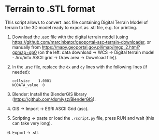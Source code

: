 # Terrain to .STL format

This script allows to convert .asc file containing Digital Terrain Model of terrain to the 3D model ready to export as .stl file, e.g. for printing.

1. Download the .asc file with the digital terrain model (using <https://github.com/marcinbator/geoportal-asc-terrain-downloader>, or manually from <https://mapy.geoportal.gov.pl/imap/Imgp_2.html?gpmap=gp0> (on the left: data download -> WCS -> Digital terrain model - Arc/info ASCII grid -> Draw area -> Download file)).
2. In the .asc file, replace the `dx` and `dy` lines with the following lines (if needed):

   ```asc
   cellsize    1.0001
   NODATA_value  0
   ```

3. Blender: Install the BlenderGIS library (<https://github.com/domlysz/BlenderGIS>).
4. GIS -> Import -> ESRI ASCII Grid (asc).
5. Scripting -> paste or load the `./script.py` file, press RUN and wait (this can take very long).
6. Export -> .stl.
